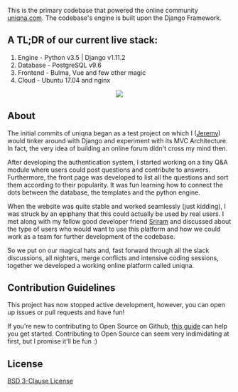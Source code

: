 This is the primary codebase that powered the online community [uniqna.com](https://www.uniqna.com). The codebase's engine is  built upon the Django Framework.

## A TL;DR of our current live stack:
1. Engine - Python v3.5 | Django v1.11.2
2. Database - PostgreSQL v9.6
3. Frontend - Bulma, Vue and few other magic
4. Cloud - Ubuntu 17.04 and nginx

<p align="center">
  <img src="https://lh3.googleusercontent.com/N5wG6bLnvc3pRaP94wfIqShduGTIgIt0ORS-6sqMNJi7PCc608X01U1dmnsI3gL_59eLrvvc0hJgQXRD0crpcgCAaP5HsQ=s2560"></img>
<br>
</p>

## About
The initial commits of uniqna began as a test project on which I ([Jeremy](https://github.com/jeremyphilemon)) would tinker around with Django and experiment with its MVC Architecture. In fact, the very idea of building an online forum didn't cross my mind then.

After developing the authentication system, I started working on a tiny Q&A module where users could post questions and contribute to answers. Furthermore, the front page was developed to list all the questions and sort them according to their popularity. It was fun learning how to connect the dots between the database, the templates and the python engine.

When the website was quite stable and worked seamlessly (just kidding), I was struck by an epiphany that this could actually be used by real users. I met along with my fellow good developer friend [Sriram](https://github.com/digi0ps) and discussed about the type of users who would want to use this platform and how we could work as a team for further development of the codebase.

So we put on our magical hats and, fast forward through all the slack discussions, all nighters, merge conflicts and intensive coding sessions, together we developed a working online platform called uniqna.

## Contribution Guidelines
This project has now stopped active development, however, you can open up issues or pull requests and have fun!

If you're new to contributing to Open Source on Github, [this guide](https://guides.github.com/activities/contributing-to-open-source/) can help you get started. Contributing to Open Source can seem very indimidating at first, but I promise it'll be fun :)

## License
[BSD 3-Clause License](https://github.com/jeremyphilemon/uniqna/blob/master/LICENSE.md)

